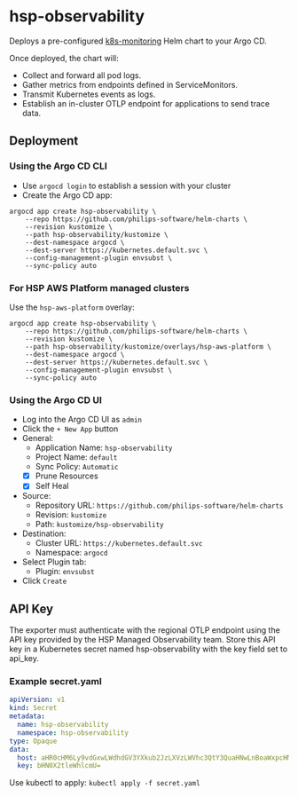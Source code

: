 # hsp-observability

Deploys a pre-configured [k8s-monitoring](https://artifacthub.io/packages/helm/grafana/k8s-monitoring) Helm chart to your Argo CD.

Once deployed, the chart will:

* Collect and forward all pod logs.
* Gather metrics from endpoints defined in ServiceMonitors.
* Transmit Kubernetes events as logs.
* Establish an in-cluster OTLP endpoint for applications to send trace data.

## Deployment

### Using the Argo CD CLI

* Use `argocd login` to establish a session with your cluster
* Create the Argo CD app:

```shell
argocd app create hsp-observability \
    --repo https://github.com/philips-software/helm-charts \
    --revision kustomize \
    --path hsp-observability/kustomize \
    --dest-namespace argocd \
    --dest-server https://kubernetes.default.svc \
    --config-management-plugin envsubst \
    --sync-policy auto	
```

### For HSP AWS Platform managed clusters

Use the `hsp-aws-platform` overlay:

```shell
argocd app create hsp-observability \
    --repo https://github.com/philips-software/helm-charts \
    --revision kustomize \
    --path hsp-observability/kustomize/overlays/hsp-aws-platform \
    --dest-namespace argocd \
    --dest-server https://kubernetes.default.svc \
    --config-management-plugin envsubst \
    --sync-policy auto	
```

### Using the Argo CD UI

* Log into the Argo CD UI as `admin`
* Click the `+ New App` button
* General:
  - Application Name: `hsp-observability`
  - Project Name: `default`
  - Sync Policy: `Automatic`
  - [x] Prune Resources
  - [x] Self Heal 
* Source:
  - Repository URL: `https://github.com/philips-software/helm-charts`
  - Revision: `kustomize`
  - Path: `kustomize/hsp-observability`
* Destination:
  - Cluster URL: `https://kubernetes.default.svc`
  - Namespace: `argocd`
* Select Plugin tab:
  - Plugin: `envsubst`
* Click `Create` 

## API Key

The exporter must authenticate with the regional OTLP endpoint using the API key provided by the HSP Managed Observability team.
Store this API key in a Kubernetes secret named hsp-observability with the key field set to api_key.

### Example secret.yaml

```yaml
apiVersion: v1
kind: Secret
metadata:
  name: hsp-observability
  namespace: hsp-observability
type: Opaque
data:
  host: aHR0cHM6Ly9vdGxwLWdhdGV3YXkub2JzLXVzLWVhc3QtY3QuaHNwLnBoaWxpcHMuY29t 
  key: bHN0X2tleWhlcmU=
```

Use kubectl to apply: `kubectl apply -f secret.yaml`

